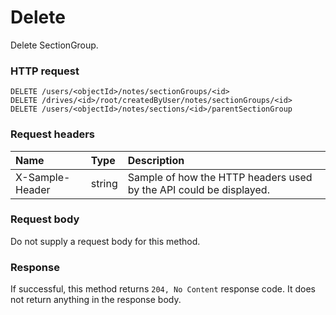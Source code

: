 # Delete

Delete SectionGroup.
### HTTP request
```http
DELETE /users/<objectId>/notes/sectionGroups/<id>
DELETE /drives/<id>/root/createdByUser/notes/sectionGroups/<id>
DELETE /users/<objectId>/notes/sections/<id>/parentSectionGroup

```
### Request headers
| Name       | Type | Description|
|:---------------|:--------|:----------|
| X-Sample-Header  | string  | Sample of how the HTTP headers used by the API could be displayed.|

### Request body
Do not supply a request body for this method.


### Response
If successful, this method returns `204, No Content` response code. It does not return anything in the response body.

